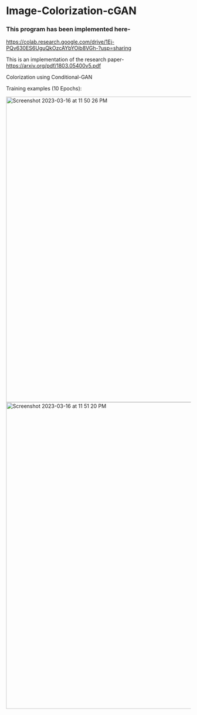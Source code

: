 # Image-Colorization-cGAN

### This program has been implemented here-
https://colab.research.google.com/drive/1Ej-PQv630ES6UguQkOzcAYbYOib8VGh-?usp=sharing


This is an implementation of the research paper- https://arxiv.org/pdf/1803.05400v5.pdf 

Colorization using Conditional-GAN

Training examples (10 Epochs):

<img width="832" alt="Screenshot 2023-03-16 at 11 50 26 PM" src="https://user-images.githubusercontent.com/92500255/225716456-1c58607a-5b43-48d6-b8ba-7621c8df61e0.png">
<img width="835" alt="Screenshot 2023-03-16 at 11 51 20 PM" src="https://user-images.githubusercontent.com/92500255/225716671-96a6cdb5-3dfc-460d-9935-11e48fe91952.png">
